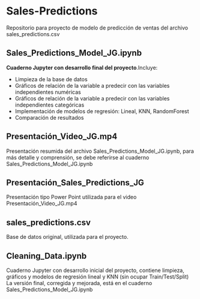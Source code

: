 # Sales-Predictions
Repositorio para proyecto de modelo de predicción de ventas del archivo sales_predictions.csv
## Sales_Predictions_Model_JG.ipynb
**Cuaderno Jupyter con desarrollo final del proyecto**.Incluye:
* Limpieza de la base de datos
* Gráficos de relación de la variable a predecir con las variables independientes numéricas
* Gráficos de relación de la variable a predecir con las variables independientes categóricas
* Implementación de modelos de regresión: Lineal, KNN, RandomForest
* Comparación de resultados
## Presentación_Video_JG.mp4
Presentación resumida del archivo Sales_Predictions_Model_JG.ipynb, para más detalle y comprensión, se debe referirse al cuaderno Sales_Predictions_Model_JG.ipynb
## Presentación_Sales_Predictions_JG
Presentación tipo Power Point utilizada para el video Presentación_Video_JG.mp4
## sales_predictions.csv
Base de datos original, utilizada para el proyecto.
## Cleaning_Data.ipynb
Cuaderno Jupyter con desarrollo inicial del proyecto, contiene limpieza, gráficos y modelos de regresión lineal y KNN (sin ocupar Train/Test/Split)
La versión final, corregida y mejorada, está en el cuaderno Sales_Predictions_Model_JG.ipynb
